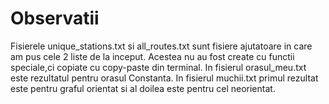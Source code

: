 Observatii
===========
Fisierele unique_stations.txt si all_routes.txt sunt fisiere ajutatoare in care am pus cele 2 liste de la inceput.
Acestea nu au fost create cu functii speciale,ci copiate cu copy-paste din terminal.
In fisierul orasul_meu.txt este rezultatul pentru orasul Constanta.
In fisierul muchii.txt primul rezultat este pentru graful orientat si al doilea este pentru cel neorientat. 